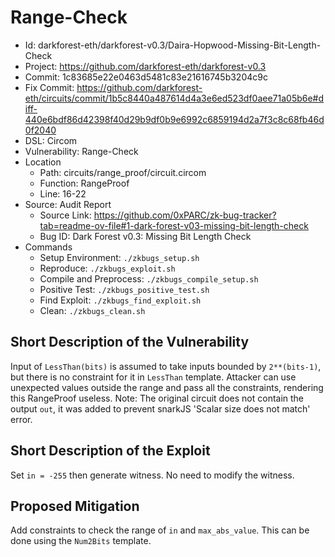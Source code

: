# Range-Check

* Id: darkforest-eth/darkforest-v0.3/Daira-Hopwood-Missing-Bit-Length-Check
* Project: https://github.com/darkforest-eth/darkforest-v0.3
* Commit: 1c83685e22e0463d5481c83e21616745b3204c9c
* Fix Commit: https://github.com/darkforest-eth/circuits/commit/1b5c8440a487614d4a3e6ed523df0aee71a05b6e#diff-440e6bdf86d42398f40d29b9df0b9e6992c6859194d2a7f3c8c68fb46d0f2040
* DSL: Circom
* Vulnerability: Range-Check
* Location
  - Path: circuits/range_proof/circuit.circom
  - Function: RangeProof
  - Line: 16-22
* Source: Audit Report
  - Source Link: https://github.com/0xPARC/zk-bug-tracker?tab=readme-ov-file#1-dark-forest-v03-missing-bit-length-check
  - Bug ID: Dark Forest v0.3: Missing Bit Length Check
* Commands
  - Setup Environment: `./zkbugs_setup.sh`
  - Reproduce: `./zkbugs_exploit.sh`
  - Compile and Preprocess: `./zkbugs_compile_setup.sh`
  - Positive Test: `./zkbugs_positive_test.sh`
  - Find Exploit: `./zkbugs_find_exploit.sh`
  - Clean: `./zkbugs_clean.sh`

## Short Description of the Vulnerability

Input of `LessThan(bits)` is assumed to take inputs bounded by `2**(bits-1)`, but there is no constraint for it in `LessThan` template. Attacker can use unexpected values outside the range and pass all the constraints, rendering this RangeProof useless. Note: The original circuit does not contain the output `out`, it was added to prevent snarkJS 'Scalar size does not match' error.

## Short Description of the Exploit

Set `in = -255` then generate witness. No need to modify the witness.

## Proposed Mitigation

Add constraints to check the range of `in` and `max_abs_value`. This can be done using the `Num2Bits` template.
